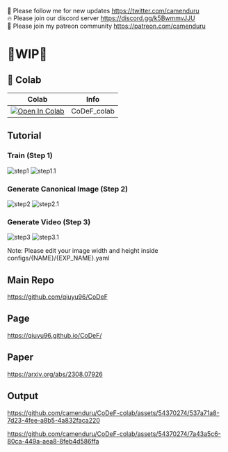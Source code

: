 🐣 Please follow me for new updates https://twitter.com/camenduru <br />
🔥 Please join our discord server https://discord.gg/k5BwmmvJJU <br />
🥳 Please join my patreon community https://patreon.com/camenduru <br />

# 🚦WIP🚦

## 🦒 Colab

| Colab | Info
| --- | --- |
[![Open In Colab](https://colab.research.google.com/assets/colab-badge.svg)](https://colab.research.google.com/github/camenduru/CoDeF-colab/blob/main/CoDeF_colab.ipynb) | CoDeF_colab

## Tutorial
### Train (Step 1)
![step1](https://github.com/camenduru/CoDeF-colab/assets/54370274/f4a15aca-7c20-414f-8aa3-3f9b65e4aeb2)
![step1.1](https://github.com/camenduru/CoDeF-colab/assets/54370274/4b1f3811-6c36-405b-bcd0-8dea5ab01ee0)

### Generate Canonical Image (Step 2)
![step2](https://github.com/camenduru/CoDeF-colab/assets/54370274/3bb653ef-3da7-44a1-aac6-56f244d8fe3b)
![step2.1](https://github.com/camenduru/CoDeF-colab/assets/54370274/c38e1bc5-2bb6-45d5-b4ba-c1727df4fd3f)

### Generate Video (Step 3)
![step3](https://github.com/camenduru/CoDeF-colab/assets/54370274/cb325788-6479-4e41-97c9-c9364c6ff98c)
![step3.1](https://github.com/camenduru/CoDeF-colab/assets/54370274/125d33cd-650c-4821-a04e-052caddedac0)

Note: Please edit your image width and height inside configs/{NAME}/{EXP_NAME}.yaml

## Main Repo
https://github.com/qiuyu96/CoDeF

## Page
https://qiuyu96.github.io/CoDeF/

## Paper
https://arxiv.org/abs/2308.07926

## Output

https://github.com/camenduru/CoDeF-colab/assets/54370274/537a71a8-7d23-4fee-a8b5-4a832faca220

https://github.com/camenduru/CoDeF-colab/assets/54370274/7a43a5c6-80ca-449a-aea8-8feb4d586ffa
